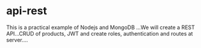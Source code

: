# api-rest
This is a practical example of Nodejs and MongoDB ...We will create a REST API...CRUD of products, JWT and create roles, authentication and routes at server....
